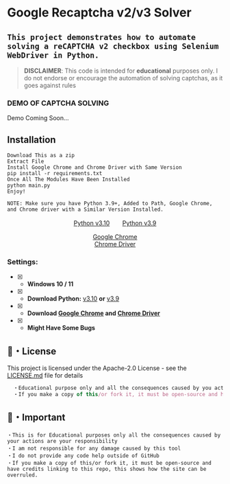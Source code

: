 # Google Recaptcha v2/v3 Solver
## `This project demonstrates how to automate solving a reCAPTCHA v2 checkbox using Selenium WebDriver in Python.`

> **DISCLAIMER**: This code is intended for **educational** purposes only. I do not endorse or encourage the automation of solving captchas, as it goes against rules

### DEMO OF CAPTCHA SOLVING

Demo Coming Soon...

## Installation
```sh-session
Download This as a zip
Extract File
Install Google Chrome and Chrome Driver with Same Version
pip install -r requirements.txt
Once All The Modules Have Been Installed
python main.py
Enjoy!

NOTE: Make sure you have Python 3.9+, Added to Path, Google Chrome, and Chrome driver with a Similar Version Installed.
```

<p align="center">
<a href="https://www.python.org/ftp/python/3.10.5/python-3.10.5-amd64.exe">Python v3.10</a>ㅤㅤ 
<a href="https://www.python.org/ftp/python/3.9.0/python-3.9.0-amd64.exe">Python v3.9</a>
</p>

<p align="center">
<a href="https://www.google.com/chrome/">Google Chrome</a> <br>
<a href="https://sites.google.com/chromium.org/driver/downloads">Chrome Driver</a>
</p>

### Settings:
- [x] - **Windows 10 / 11**
- [x] - **Download Python:** [v3.10](https://www.python.org/ftp/python/3.10.5/python-3.10.5-amd64.exe) **or** [v3.9](https://www.python.org/ftp/python/3.9.0/python-3.9.0-amd64.exe)
- [x] - **Download [Google Chrome](https://www.google.com/chrome/) and [Chrome Driver](https://sites.google.com/chromium.org/driver/downloads)**
- [x] - **Might Have Some Bugs**

## 📄・License

This project is licensed under the Apache-2.0 License - see the [LICENSE.md](./LICENSE) file for details
```js
  ・Educational purpose only and all the consequences caused by you actions are your responsibility
  ・If you make a copy of this/or fork it, it must be open-source and have credits linking to this repo
```

## 📄・Important
```
・This is for Educational purposes only all the consequences caused by your actions are your responsibility 
・I am not responsible for any damage caused by this tool
・I do not provide any code help outside of GitHub
・If you make a copy of this/or fork it, it must be open-source and have credits linking to this repo, this shows how the site can be overruled.
```
